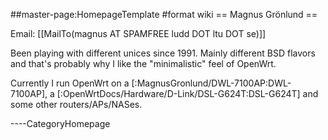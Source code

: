 \#\#master-page:HomepageTemplate \#format wiki == Magnus Grönlund ==

Email: \[\[MailTo(magnus AT SPAMFREE ludd DOT ltu DOT se)\]\]

Been playing with different unices since 1991. Mainly different BSD
flavors and that's probably why I like the "minimalistic" feel of
OpenWrt.

Currently I run OpenWrt on a \[:MagnusGronlund/DWL-7100AP:DWL-7100AP\],
a \[:OpenWrtDocs/Hardware/D-Link/DSL-G624T:DSL-G624T\] and some other
routers/APs/NASes.

----CategoryHomepage
